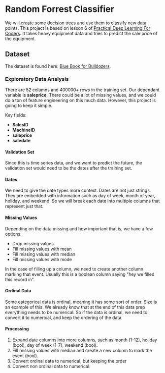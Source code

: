 # Random Forrest Classifier

We will create some decision trees and use them to classify new data points. This project is based on lesson 6 of [Practical Deep Learning For Coders](https://course.fast.ai/Lessons/lesson6.html). It takes heavy equipment data and tries to predict the sale price of the equipment.

## Dataset

The dataset is found here: [Blue Book for Bulldozers](https://www.kaggle.com/datasets/farhanreynaldo/blue-book-for-bulldozer).

### Exploratory Data Analysis

There are 52 columns and 400000+ rows in the training set. Our dependant variable is **saleprice**. There could be a lot of missing values, and we could do a ton of feature engineering on this much data. However, this project is going to keep it simple.

Key fields:

- **SalesID**
- **MachineID**
- **saleprice**
- **saledate**

#### Validation Set

Since this is time series data, and we want to predict the future, the validation set would need to be the dates after the training set.

#### Dates

We need to give the date types more context. Dates are not just strings. They are embedded with information such as day of week, month of year, holiday, and weekend. So we will break each date into multiple columns that represent just that.

#### Missing Values

Depending on the data missing and how important that is, we have a few options:

- Drop missing values
- Fill missing values with mean
- Fill missing values with median
- Fill missing values with mode

In the case of filling up a column, we need to create another column marking that event. Usually this is a boolean column saying "hey we filled this record in".

#### Ordinal Data

Some categorical data is ordinal, meaning it has some sort of order. Size is an example of this. We already know that at the end of this data prep everything needs to be numerical. So if the data is ordinal, we need to convert it to numerical, and keep the ordering of the data.

#### Processing

1. Expand date columns into more columns, such as month (1-12), holiday (bool), day of week (1-7), weekend (bool).
2. Fill missing values with median and create a new column to mark the event (bool).
3. Convert ordinal data to numerical, but keeping the order
4. Convert non ordinal data to numerical.
